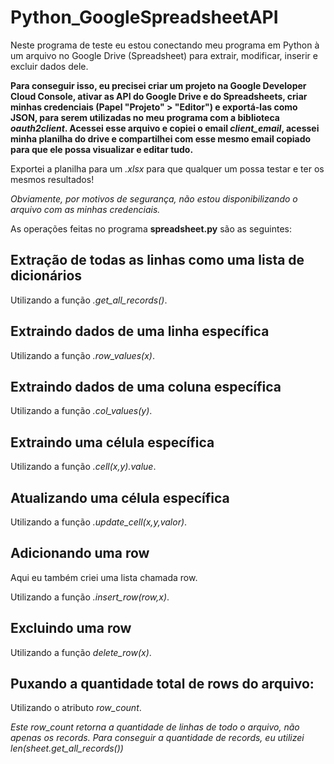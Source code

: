 # Python_GoogleSpreadsheetAPI

Neste programa de teste eu estou conectando meu programa em Python à um arquivo no Google Drive (Spreadsheet) para extrair, modificar, inserir e excluir dados dele.

**Para conseguir isso, eu precisei criar um projeto na Google Developer Cloud Console, ativar as API do Google Drive e do Spreadsheets, criar minhas credenciais (Papel "Projeto" > "Editor") e exportá-las como JSON, para serem utilizadas no meu programa com a biblioteca _oauth2client_. Acessei esse arquivo e copiei o email _client_email_, acessei minha planilha do drive e compartilhei com esse mesmo email copiado para que ele possa visualizar e editar tudo.**

Exportei a planilha para um _.xlsx_ para que qualquer um possa testar e ter os mesmos resultados!

_Obviamente, por motivos de segurança, não estou disponibilizando o arquivo com as minhas credenciais._

As operações feitas no programa **spreadsheet.py** são as seguintes:

## Extração de todas as linhas como uma lista de dicionários

Utilizando a função _.get_all_records()_.

## Extraindo dados de uma linha específica

Utilizando a função _.row_values(x)_.

## Extraindo dados de uma coluna específica

Utilizando a função _.col_values(y)_.

## Extraindo uma célula específica

Utilizando a função _.cell(x,y).value_.

## Atualizando uma célula específica

Utilizando a função _.update_cell(x,y,valor)_.

## Adicionando uma row

Aqui eu também criei uma lista chamada row.

Utilizando a função _.insert_row(row,x)_.

## Excluindo uma row

Utilizando a função _delete_row(x)_.

## Puxando a quantidade total de rows do arquivo:

Utilizando o atributo _row_count_.

_Este row_count retorna a quantidade de linhas de todo o arquivo, não apenas os records. Para conseguir a quantidade de records, eu utilizei len(sheet.get_all_records())_

